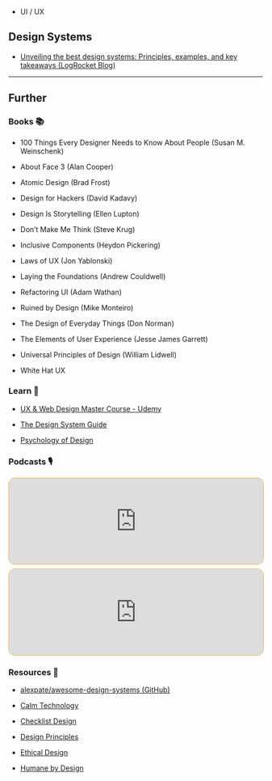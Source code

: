 - UI / UX

## Design Systems

- [Unveiling the best design systems: Principles, examples, and key takeaways (LogRocket Blog)](https://blog.logrocket.com/ux-design/best-design-systems/)
---
## Further

### Books 📚

- 100 Things Every Designer Needs to Know About People (Susan M. Weinschenk)

- About Face 3 (Alan Cooper)

- Atomic Design (Brad Frost)

- Design for Hackers (David Kadavy)

- Design Is Storytelling (Ellen Lupton)

- Don’t Make Me Think (Steve Krug)

- Inclusive Components (Heydon Pickering)

- Laws of UX (Jon Yablonski)

- Laying the Foundations (Andrew Couldwell)

- Refactoring UI (Adam Wathan)

- Ruined by Design (Mike Monteiro)

- The Design of Everyday Things (Don Norman)

- The Elements of User Experience (Jesse James Garrett)

- Universal Principles of Design (William Lidwell)

- White Hat UX
### Learn 🧠

- [UX & Web Design Master Course - Udemy](https://www.udemy.com/course/ux-web-design-master-course-strategy-design-development/)

- [The Design System Guide](https://thedesignsystem.guide/)

- [Psychology of Design](https://growth.design/psychology)
### Podcasts 🎙

<iframe style='margin-bottom: .5rem; display: block; height: 170px; width: 100%; border: 1px solid #edae49; border-radius: .75rem; box-sizing: content-box' src='https://podverse.fm/embed/player?episodeId=_per3x-Yv_' title='Podverse Embed Player' class='pv-embed-player'>Syntax - Design Systems</iframe>

<iframe style='margin-bottom: .5rem; display: block; height: 170px; width: 100%; border: 1px solid #edae49; border-radius: .75rem; box-sizing: content-box' src='https://podverse.fm/embed/player?episodeId=U84TOglo' title='Podverse Embed Player' class='pv-embed-player'>Syntax - Design Foundations for Developers</iframe>

### Resources 🧩

- [alexpate/awesome-design-systems (GitHub)](https://github.com/alexpate/awesome-design-systems)

- [Calm Technology](https://calmtech.com/)

- [Checklist Design](https://www.checklist.design/)

- [Design Principles](https://principles.design/)

- [Ethical Design](https://ind.ie/ethical-design/)

- [Humane by Design](https://humanebydesign.com/)
